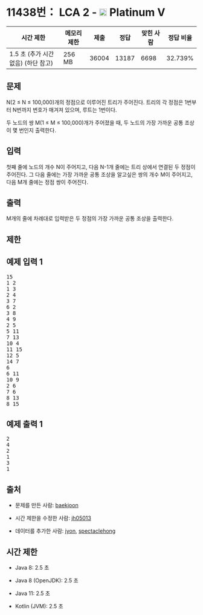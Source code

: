 # 11438번： LCA 2 - <img src="https://static.solved.ac/tier_small/16.svg" style="height:20px" /> Platinum V



| 시간 제한 | 메모리 제한 | 제출 | 정답 | 맞힌 사람 | 정답 비율 |
| --- | --- | --- | --- | --- | --- |
| 1.5 초 (추가 시간 없음)  (하단 참고) | 256 MB | 36004 | 13187 | 6698 | 32.739% |
## 문제

N(2 ≤ N ≤ 100,000)개의 정점으로 이루어진 트리가 주어진다. 트리의 각 정점은 1번부터 N번까지 번호가 매겨져 있으며, 루트는 1번이다.

두 노드의 쌍 M(1 ≤ M ≤ 100,000)개가 주어졌을 때, 두 노드의 가장 가까운 공통 조상이 몇 번인지 출력한다.

## 입력

첫째 줄에 노드의 개수 N이 주어지고, 다음 N-1개 줄에는 트리 상에서 연결된 두 정점이 주어진다. 그 다음 줄에는 가장 가까운 공통 조상을 알고싶은 쌍의 개수 M이 주어지고, 다음 M개 줄에는 정점 쌍이 주어진다.

## 출력

M개의 줄에 차례대로 입력받은 두 정점의 가장 가까운 공통 조상을 출력한다.

## 제한

## 예제 입력 1

<pre>15
1 2
1 3
2 4
3 7
6 2
3 8
4 9
2 5
5 11
7 13
10 4
11 15
12 5
14 7
6
6 11
10 9
2 6
7 6
8 13
8 15
</pre>
## 예제 출력 1

<pre>2
4
2
1
3
1
</pre>
## 출처

- 문제를 만든 사람: [baekjoon](/user/baekjoon)

- 시간 제한을 수정한 사람: [jh05013](/user/jh05013)

- 데이터를 추가한 사람: [jyon](/user/jyon), [spectaclehong](/user/spectaclehong)

## 시간 제한

- Java 8: 2.5 초

- Java 8 (OpenJDK): 2.5 초

- Java 11: 2.5 초

- Kotlin (JVM): 2.5 초